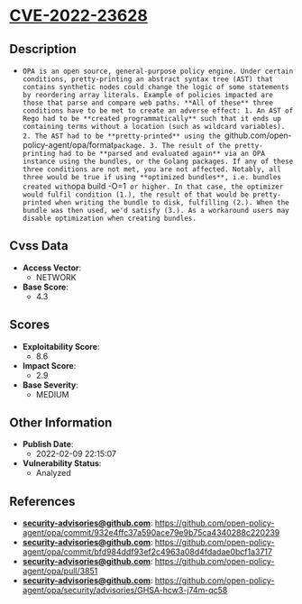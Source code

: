 
# [CVE-2022-23628](https://cve.mitre.org/cgi-bin/cvename.cgi?name=CVE-2022-23628)

## Description

- `OPA is an open source, general-purpose policy engine. Under certain conditions, pretty-printing an abstract syntax tree (AST) that contains synthetic nodes could change the logic of some statements by reordering array literals. Example of policies impacted are those that parse and compare web paths. **All of these** three conditions have to be met to create an adverse effect: 1. An AST of Rego had to be **created programmatically** such that it ends up containing terms without a location (such as wildcard variables). 2. The AST had to be **pretty-printed** using the `github.com/open-policy-agent/opa/format` package. 3. The result of the pretty-printing had to be **parsed and evaluated again** via an OPA instance using the bundles, or the Golang packages. If any of these three conditions are not met, you are not affected. Notably, all three would be true if using **optimized bundles**, i.e. bundles created with `opa build -O=1` or higher. In that case, the optimizer would fulfil condition (1.), the result of that would be pretty-printed when writing the bundle to disk, fulfilling (2.). When the bundle was then used, we'd satisfy (3.). As a workaround users may disable optimization when creating bundles.`

## Cvss Data

- **Access Vector**:
  - NETWORK
- **Base Score**:
  - 4.3

## Scores

- **Exploitability Score**:
  - 8.6
- **Impact Score**:
  - 2.9
- **Base Severity**:
  - MEDIUM

## Other Information

- **Publish Date**:
  - 2022-02-09 22:15:07
- **Vulnerability Status**:
  - Analyzed

## References

- **security-advisories@github.com**: https://github.com/open-policy-agent/opa/commit/932e4ffc37a590ace79e9b75ca4340288c220239
- **security-advisories@github.com**: https://github.com/open-policy-agent/opa/commit/bfd984ddf93ef2c4963a08d4fdadae0bcf1a3717
- **security-advisories@github.com**: https://github.com/open-policy-agent/opa/pull/3851
- **security-advisories@github.com**: https://github.com/open-policy-agent/opa/security/advisories/GHSA-hcw3-j74m-qc58
